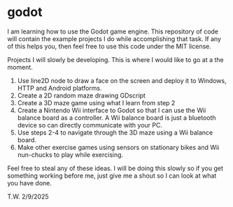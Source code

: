 # godot
I am learning how to use the Godot game engine.  This repository of code will contain the example projects
I do while accomplishing that task.  If any of this helps you, then feel free to use this code under the MIT license.

Projects I will slowly be developing.   This is where I would like to go at a the moment.
1.  Use line2D node to draw a face on the screen and deploy it to Windows, HTTP and Android platforms.
2.  Create a 2D random maze drawing GDscript
3.  Create a 3D maze game using what I learn from step 2
4.  Create a Nintendo Wii interface to Godot so that I can use the Wii balance board as a controller.  A
    Wii balance board is just a bluetooth device so can directly communicate with your PC.
5.  Use steps 2-4 to navigate through the 3D maze using a Wii balance board.
6.  Make other exercise games using sensors on stationary bikes and Wii nun-chucks to play while exercising.
   
Feel free to steal any of these ideas.   I will be doing this slowly so if you get something working before
me, just give me a shout so I can look at what you have done.

T.W.    2/9/2025
